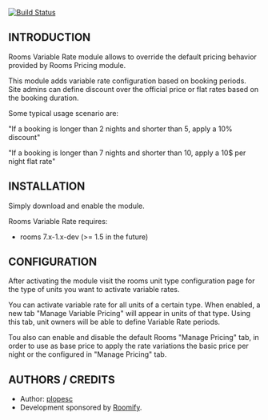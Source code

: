 [![Build Status](https://travis-ci.org/Roomify/rooms_variable_rate.svg?branch=tests)](https://travis-ci.org/Roomify/rooms_variable_rate)

INTRODUCTION
------------

Rooms Variable Rate module allows to override the default pricing behavior
provided by Rooms Pricing module.

This module adds variable rate configuration based on booking periods. Site
admins can define discount over the official price or flat rates based on the
booking duration.

Some typical usage scenario are:

"If a booking is longer than 2 nights and shorter than 5, apply a 10% discount"

"If a booking is longer than 7 nights and shorter than 10, apply a 10$ per night
flat rate"

INSTALLATION
------------

Simply download and enable the module.

Rooms Variable Rate requires:

* rooms 7.x-1.x-dev (>= 1.5 in the future)

CONFIGURATION
-------------

After activating the module visit the rooms unit type configuration page for
the type of units you want to activate variable rates.

You can activate variable rate for all units of a certain type. When enabled, a
new tab "Manage Variable Pricing" will appear in units of that type. Using this
tab, unit owners will be able to define Variable Rate periods.

Tou also can enable and disable the default Rooms "Manage Pricing" tab, in order
to use as base price to apply the rate variations the basic price per night or
the configured in "Manage Pricing" tab.

AUTHORS / CREDITS
---------------

* Author: [plopesc](http://drupal.org/u/plopesc)
* Development sponsored by [Roomify](http://roomify.us).
